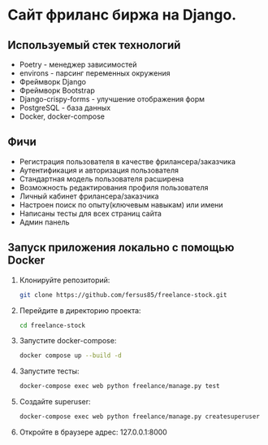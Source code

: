 # Сайт фриланс биржа на Django. 

## Используемый стек технологий
- Poetry - менеджер зависимостей
- environs - парсинг переменных окружения
- Фреймворк Django
- Фреймворк Bootstrap
- Django-crispy-forms - улучшение отображения форм
- PostgreSQL - база данных
- Docker, docker-compose

## Фичи
- Регистрация пользователя в качестве фрилансера/заказчика
- Аутентификация и авторизация пользователя
- Стандартная модель пользователя расширена
- Возможность редактирования профиля пользователя
- Личный кабинет фрилансера/заказчика
- Настроен поиск по опыту(ключевым навыкам) или имени
- Написаны тесты для всех страниц сайта
- Админ панель

## Запуск приложения локально с помощью Docker
1. Клонируйте репозиторий:
    ```bash
    git clone https://github.com/fersus85/freelance-stock.git
    ```
2. Перейдите в директорию проекта:
    ```bash
    cd freelance-stock
    ```
3. Запустите docker-compose:
    ```bash
    docker compose up --build -d
   ```
4. Запустите тесты:
   ```bash
   docker-compose exec web python freelance/manage.py test
   ```
5. Создайте superuser:
    ```bash
    docker-compose exec web python freelance/manage.py createsuperuser
    ```

6. Откройте в браузере адрес: 127.0.0.1:8000
